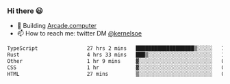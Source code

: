 ### Hi there 😃

- 🔨 Building [Arcade.computer](https://arcade.computer)
- 📫 How to reach me: twitter DM [@kernelsoe](https://twitter.com/kernelsoe)

<!--START_SECTION:waka-->

```txt
TypeScript                27 hrs 2 mins   ███████████████████▒░░░░░   77.61 %
Rust                      4 hrs 33 mins   ███▒░░░░░░░░░░░░░░░░░░░░░   13.06 %
Other                     1 hr 9 mins     ▓░░░░░░░░░░░░░░░░░░░░░░░░   03.33 %
CSS                       1 hr            ▓░░░░░░░░░░░░░░░░░░░░░░░░   02.88 %
HTML                      27 mins         ▒░░░░░░░░░░░░░░░░░░░░░░░░   01.30 %
```

<!--END_SECTION:waka-->
